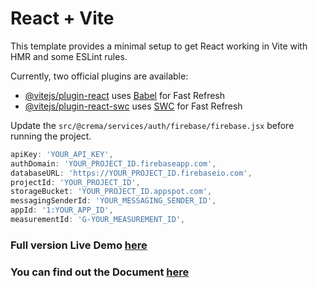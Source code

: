 # React + Vite

This template provides a minimal setup to get React working in Vite with HMR and some ESLint rules.

Currently, two official plugins are available:

- [@vitejs/plugin-react](https://github.com/vitejs/vite-plugin-react/blob/main/packages/plugin-react/README.md) uses [Babel](https://babeljs.io/) for Fast Refresh
- [@vitejs/plugin-react-swc](https://github.com/vitejs/vite-plugin-react-swc) uses [SWC](https://swc.rs/) for Fast Refresh

Update the `src/@crema/services/auth/firebase/firebase.jsx` before running the project.

```jsx
apiKey: 'YOUR_API_KEY',
authDomain: 'YOUR_PROJECT_ID.firebaseapp.com',
databaseURL: 'https://YOUR_PROJECT_ID.firebaseio.com',
projectId: 'YOUR_PROJECT_ID',
storageBucket: 'YOUR_PROJECT_ID.appspot.com',
messagingSenderId: 'YOUR_MESSAGING_SENDER_ID',
appId: '1:YOUR_APP_ID',
measurementId: 'G-YOUR_MEASUREMENT_ID',
```

### Full version Live Demo [here](https://cremawork.com/) ###
### You can find out the Document [here](https://docs.cremawork.com//) ###
